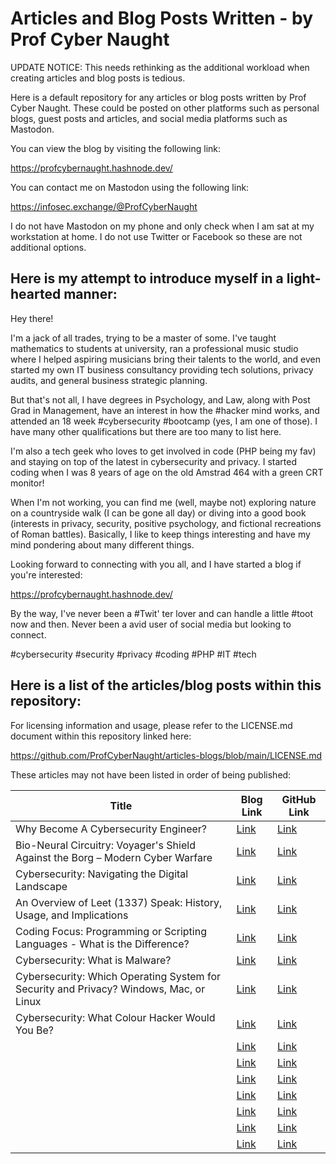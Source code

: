 # Articles and Blog Posts Written - by Prof Cyber Naught

UPDATE NOTICE: This needs rethinking as the additional workload when creating articles and blog posts is tedious.

Here is a default repository for any articles or blog posts written by Prof Cyber Naught. These could be posted on other platforms such as personal blogs, guest posts and articles, and social media platforms such as Mastodon.

You can view the blog by visiting the following link:

https://profcybernaught.hashnode.dev/

You can contact me on Mastodon using the following link:

https://infosec.exchange/@ProfCyberNaught

I do not have Mastodon on my phone and only check when I am sat at my workstation at home. I do not use Twitter or Facebook so these are not additional options.

## Here is my attempt to introduce myself in a light-hearted manner:

Hey there!

I'm a jack of all trades, trying to be a master of some. I've taught mathematics to students at university, ran a professional music studio where I helped aspiring musicians bring their talents to the world, and even started my own IT business consultancy providing tech solutions, privacy audits, and general business strategic planning.

But that's not all, I have degrees in Psychology, and Law, along with Post Grad in Management, have an interest in how the #hacker mind works, and attended an 18 week #cybersecurity #bootcamp (yes, I am one of those). I have many other qualifications but there are too many to list here.

I'm also a tech geek who loves to get involved in code (PHP being my fav) and staying on top of the latest in cybersecurity and privacy. I started coding when I was 8 years of age on the old Amstrad 464 with a green CRT monitor!

When I'm not working, you can find me (well, maybe not) exploring nature on a countryside walk (I can be gone all day) or diving into a good book (interests in privacy, security, positive psychology, and fictional recreations of Roman battles). Basically, I like to keep things interesting and have my mind pondering about many different things.

Looking forward to connecting with you all, and I have started a blog if you're interested:

https://profcybernaught.hashnode.dev/

By the way, I've never been a #Twit' ter lover and can handle a little #toot now and then. Never been a avid user of social media but looking to connect.

#cybersecurity #security #privacy #coding #PHP #IT #tech

## Here is a list of the articles/blog posts within this repository:

For licensing information and usage, please refer to the LICENSE.md document within this repository linked here:

https://github.com/ProfCyberNaught/articles-blogs/blob/main/LICENSE.md

These articles may not have been listed in order of being published:

| Title | Blog Link | GitHub Link | 
| --- | --- | --- |
| Why Become A Cybersecurity Engineer? | [Link](https://profcybernaught.hashnode.dev/why-become-a-cybersecurity-engineer)| [Link](https://github.com/ProfCyberNaught/articles-blogs/blob/main/why-become-a-cybersecurity-engineer.md)|
| Bio-Neural Circuitry: Voyager's Shield Against the Borg – Modern Cyber Warfare | [Link](https://profcybernaught.hashnode.dev/bio-neural-circuitry-voyagers-shield-against-the-borg-modern-cyber-warfare)| [Link](https://github.com/ProfCyberNaught/articles-blogs/blob/main/why-become-a-cybersecurity-engineer.md)|
| Cybersecurity: Navigating the Digital Landscape | [Link](https://profcybernaught.hashnode.dev/cybersecurity-navigating-the-digital-landscape)| [Link](https://github.com/ProfCyberNaught/articles-blogs/blob/main/cybersecurity-navigating-the-digital-landscape.md)|
| An Overview of Leet (1337) Speak: History, Usage, and Implications | [Link](https://profcybernaught.hashnode.dev/an-overview-of-leet-1337-speak-history-usage-and-implications)| [Link](https://github.com/ProfCyberNaught/articles-blogs/blob/main/an-overview-of-leet-speak-history-usage-and-implications.md)|
| Coding Focus: Programming or Scripting Languages - What is the Difference? | [Link](https://profcybernaught.hashnode.dev/coding-focus-programming-or-scripting-languages-what-is-the-difference)| [Link](https://github.com/ProfCyberNaught/articles-blogs/blob/main/programming-or-scripting-languages-what-is-the-difference.md)|
| Cybersecurity: What is Malware? | [Link](https://profcybernaught.hashnode.dev/cybersecurity-what-is-malware)| [Link](https://github.com/ProfCyberNaught/articles-blogs/blob/main/cybersecurity-what-is-malware.md)|
| Cybersecurity: Which Operating System for Security and Privacy? Windows, Mac, or Linux | [Link](https://profcybernaught.hashnode.dev/cybersecurity-which-operating-system-for-security-and-privacy)| [Link](https://github.com/ProfCyberNaught/articles-blogs/blob/main/cybersecurity-which-operating-system-for-security-and-privacy.md)|
| Cybersecurity: What Colour Hacker Would You Be? | [Link](https://profcybernaught.hashnode.dev/cybersecurity-what-colour-hacker-would-you-be)| [Link](https://github.com/ProfCyberNaught/articles-blogs/blob/main/cybersecurity-what-colour-hacker-would-you-be.md)|
|  | [Link]()| [Link]()|
|  | [Link]()| [Link]()|
|  | [Link]()| [Link]()|
|  | [Link]()| [Link]()|
|  | [Link]()| [Link]()|
|  | [Link]()| [Link]()|
|  | [Link]()| [Link]()|
